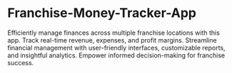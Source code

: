 # Franchise-Money-Tracker-App
Efficiently manage finances across multiple franchise locations with this app. Track real-time revenue, expenses, and profit margins. Streamline financial management with user-friendly interfaces, customizable reports, and insightful analytics. Empower informed decision-making for franchise success.
